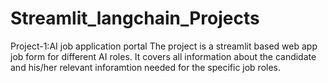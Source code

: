 # Streamlit_langchain_Projects
Project-1:AI job application portal
The project is a streamlit based web app job form for different AI roles.
It covers all information about the candidate and his/her relevant inforamtion needed for the specific job roles.
